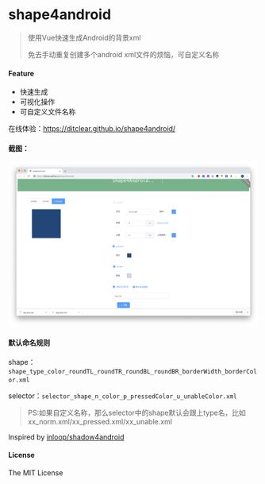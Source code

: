 # shape4android
> 使用Vue快速生成Android的背景xml
>
> 免去手动重复创建多个android xml文件的烦恼，可自定义名称

#### Feature

- 快速生成
- 可视化操作
- 可自定义文件名称



在线体验：https://ditclear.github.io/shape4android/

#### 截图：

![screen](./art/shape4android.png)

#### 默认命名规则

shape： `shape_type_color_roundTL_roundTR_roundBL_roundBR_borderWidth_borderColor.xml`  

selector：`selector_shape_n_color_p_pressedColor_u_unableColor.xml`

> PS:如果自定义名称，那么selector中的shape默认会跟上type名，比如xx_norm.xml/xx_pressed.xml/xx_unable.xml

Inspired by  [inloop/shadow4android](http://inloop.github.io/shadow4android/)

#### License

The MIT License